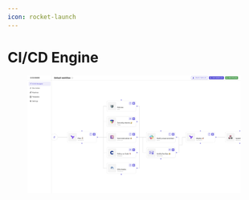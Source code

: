 ```yaml
---
icon: rocket-launch
---
```


# CI/CD Engine

<figure><img src="../../.gitbook/assets/ci-cd-cover.png" alt=""><figcaption></figcaption></figure>
